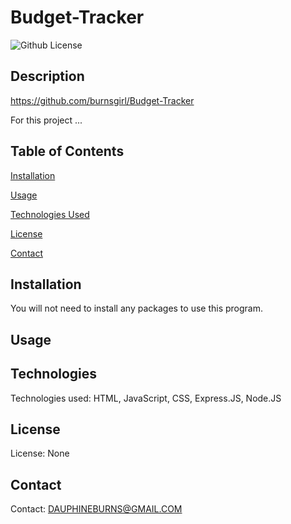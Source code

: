 # Budget-Tracker

![Github License](https://img.shields.io/badge/license-none-blue.svg)
  ## Description
 
<!-- <img src="Assests/one.png"> -->

https://github.com/burnsgirl/Budget-Tracker

For this project ...

## Table of Contents
[Installation](#installation)

[Usage](#usage)

[Technologies Used](#technologies)

[License](#license)

[Contact](#contact)

## Installation
You will not need to install any packages to use this program.

## Usage


## Technologies
Technologies used: HTML, JavaScript, CSS, Express.JS, Node.JS

## License
License: None

## Contact
Contact: DAUPHINEBURNS@GMAIL.COM
